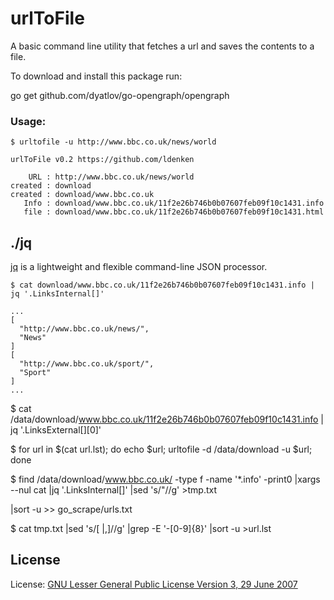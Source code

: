 # urlToFile

A basic command line utility that fetches a url and saves the contents to a file.

To download and install this package run:

go get github.com/dyatlov/go-opengraph/opengraph


### Usage:

	$ urltofile -u http://www.bbc.co.uk/news/world
	
	urlToFile v0.2 https://github.com/ldenken

	    URL : http://www.bbc.co.uk/news/world
	created : download
	created : download/www.bbc.co.uk
	   Info : download/www.bbc.co.uk/11f2e26b746b0b07607feb09f10c1431.info
	   file : download/www.bbc.co.uk/11f2e26b746b0b07607feb09f10c1431.html


## ./jq
[jq](http://stedolan.github.com/jq) is a lightweight and flexible command-line JSON processor.




	$ cat download/www.bbc.co.uk/11f2e26b746b0b07607feb09f10c1431.info | jq '.LinksInternal[]'

	...
	[
	  "http://www.bbc.co.uk/news/",
	  "News"
	]
	[
	  "http://www.bbc.co.uk/sport/",
	  "Sport"
	]
	...





$ cat /data/download/www.bbc.co.uk/11f2e26b746b0b07607feb09f10c1431.info | jq '.LinksExternal[][0]'



$ for url in $(cat url.lst); do echo $url; urltofile -d /data/download -u $url; done

$ find /data/download/www.bbc.co.uk/ -type f -name '*.info' -print0 |xargs --nul cat |jq '.LinksInternal[]' |sed 's/"//g' >tmp.txt 

|sort -u >> go_scrape/urls.txt


$ cat tmp.txt |sed 's/[ |,]//g' |grep -E '\-[0-9]{8}' |sort -u >url.lst


## License
License: [GNU Lesser General Public License Version 3, 29 June 2007](http://fsf.org/)
